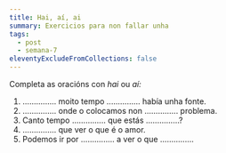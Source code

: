 ```yaml
---
title: Hai, aí, ai
summary: Exercicios para non fallar unha
tags:
  - post
  - semana-7
eleventyExcludeFromCollections: false
---
```

Completa as oracións con *hai* ou *aí:*

1. ............... moito tempo ............... había unha fonte.
2. ............... onde o colocamos non ............... problema.
3. Canto tempo ............... que estás ...............?
4. ............... que ver o que é o amor.
5. Podemos ir por ............... a ver o que ...............
